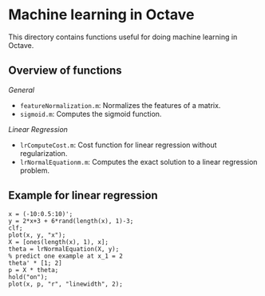 # Machine learning in Octave

This directory contains functions useful for doing machine learning in Octave.

## Overview of functions

*General*

* `featureNormalization.m`: Normalizes the features of a matrix.
* `sigmoid.m`: Computes the sigmoid function.

*Linear Regression*

* `lrComputeCost.m`: Cost function for linear regression without regularization.
* `lrNormalEquationm.m`: Computes the exact solution to a linear regression problem.

## Example for linear regression

```
x = (-10:0.5:10)';
y = 2*x+3 + 6*rand(length(x), 1)-3;
clf;
plot(x, y, "x");
X = [ones(length(x), 1), x];
theta = lrNormalEquation(X, y);
% predict one example at x_1 = 2
theta' * [1; 2]
p = X * theta;
hold("on");
plot(x, p, "r", "linewidth", 2);
```
